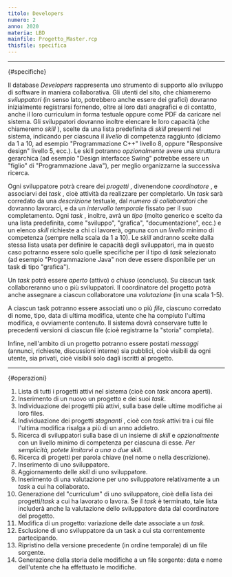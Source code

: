```yaml
---
titolo: Developers
numero: 2
anno: 2020
materia: LBD
mainfile: Progetto_Master.rcp
thisfile: specifica
---
```


-------
{#specifiche}

Il database *Developers* rappresenta uno strumento di
supporto allo sviluppo di software in maniera collaborativa. Gli utenti del
sito, che chiameremo *sviluppatori* (in senso lato, potrebbero anche
essere dei grafici) dovranno inizialmente registrarsi fornendo, oltre ai loro
dati anagrafici e di contatto, anche il loro curriculum in forma testuale
oppure come PDF da caricare nel sistema. Gli sviluppatori dovranno inoltre
elencare le loro capacità (che chiameremo *skill* ), scelte da una lista
predefinita di *skill* presenti nel sistema, indicando per ciascuna il *livello*
di competenza raggiunto (diciamo da 1 a 10, ad esempio "Programmazione C++"
livello 8, oppure "Responsive design" livello 5, ecc.). Le skill potranno *opzionalmente*
avere una struttura gerarchica (ad esempio "Design interfacce Swing" potrebbe
essere un "figlio" di "Programmazione Java"), per meglio organizzarne la
successiva ricerca.

Ogni sviluppatore potrà creare dei *progetti* , divenendone
*coordinatore* , e associarvi dei *task* , cioè attività da realizzare
per completarlo. Un *task* sarà corredato da una *descrizione*
testuale, dal *numero di collaboratori* che dovranno lavorarci, e da un *intervallo
temporale* fissato per il suo completamento. Ogni *task* , inoltre, avrà
un *tipo* (molto generico e scelto da una lista predefinita, come
"sviluppo", "grafica", "documentazione", ecc.) e un elenco *skill*
richieste a chi ci lavorerà, ognuna con un *livello* minimo di competenza
(sempre nella scala da 1 a 10). Le *skill* andranno scelte dalla stessa
lista usata per definire le capacità degli sviluppatori, ma in questo caso potranno
essere solo quelle specifiche per il tipo di *task* selezionato (ad
esempio "Programmazione Java" non deve essere disponibile per un task di tipo
"grafica")*.*

Un *task* potrà essere *aperto* (attivo) o *chiuso* (concluso). Su ciascun task collaboreranno uno o più sviluppatori. Il
coordinatore del progetto potrà anche assegnare a ciascun collaboratore una *valutazione*
(in una scala 1-5).

A ciascun task potranno essere associati uno o più *file*,
ciascuno corredato di nome, tipo, data di ultima modifica, utente che ha
compiuto l'ultima modifica, e ovviamente contenuto. Il sistema dovrà conservare
tutte le precedenti versioni di ciascun file (cioè registrarne la "storia"
completa).

Infine, nell'ambito di un progetto potranno essere postati *messaggi*
(annunci, richieste, discussioni interne) sia pubblici, cioè visibili da ogni
utente, sia privati, cioè visibili solo dagli iscritti al progetto.

-------
{#operazioni}

1. Lista di tutti i progetti attivi nel sistema (cioè con *task* ancora aperti).
2. Inserimento di un nuovo un progetto e dei suoi *task*.
3. Individuazione dei progetti più attivi, sulla base delle ultime modifiche ai loro files.
4. Individuazione dei progetti *stagnanti* , cioè con *task* attivi tra i cui file l'ultima modifica risalga a più di un anno addietro.
5. Ricerca di sviluppatori sulla base di un insieme di *skill* e *opzionalmente* con un livello minimo di competenza per ciascuna di esse. *Per semplicità, potete limitarvi a una o due skill.*
6. Ricerca di progetti per parola chiave (nel nome o nella descrizione).
7. Inserimento di uno sviluppatore.
8. Aggiornamento delle *skill* di uno sviluppatore.
9. Inserimento di una valutazione per uno sviluppatore relativamente a un *task* a cui ha collaborato.
10. Generazione del "curriculum" di uno sviluppatore, cioè della lista dei progetti/*task* a cui ha lavorato o lavora. Se il *task* è terminato, tale lista includerà anche la valutazione dello sviluppatore data dal coordinatore del progetto.
11. Modifica di un progetto: variazione delle date associate a un *task.*
12. Esclusione di uno sviluppatore da un task a cui sta correntemente partecipando.
13. Ripristino della versione precedente (in ordine temporale) di un file sorgente.
14. Generazione della storia delle modifiche a un file sorgente: data e nome dell'utente che ha effettuato le modifiche.
